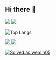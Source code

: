 ## Hi there 👋

<img src = "https://capsule-render.vercel.app/api?type=blur&color=gradient&height=200&section=header&text=minung%20github&fontSize=90%fontcolor=black">

<img src="https://img.shields.io/badge/Python-3776AB?style=flat-square&logo=Python&logoColor=white"/>

![Top Langs](https://github-readme-stats.vercel.app/api/top-langs/?username=minhyeongw&layout=compact)

<a href="mailto:wemin05@gmail.com">
  <img src="https://img.shields.io/badge/Email-000000?style=flat-square&logo=gmail&logoColor=white"/>
</a>

<a href="https://www.instagram.com/minung_05">
  <img src="https://img.shields.io/badge/Instagram-E4405F?style=flat-square&logo=Instagram&logoColor=white"/>
</a>

[![Solved.ac
wemin05](http://mazassumnida.wtf/api/v2/generate_badge?boj={handle})](https://solved.ac/{handle})
